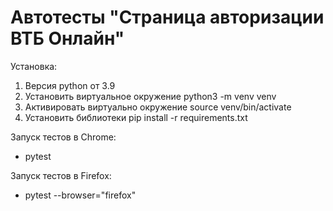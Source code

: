 # Автотесты "Страница авторизации ВТБ Онлайн"

Установка:
1. Версия python от 3.9
2. Установить виртуальное окружение
python3 -m venv venv
3. Активировать виртуально окружение
source venv/bin/activate
4. Установить библиотеки
pip install -r requirements.txt

Запуск тестов в Chrome:
- pytest

Запуск тестов в Firefox:
- pytest --browser="firefox" 